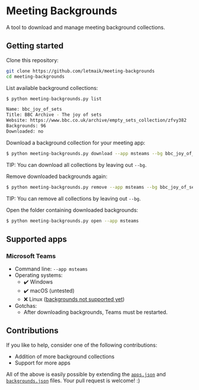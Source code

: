 # Meeting Backgrounds

A tool to download and manage meeting background collections.


## Getting started

Clone this repository:
```sh
git clone https://github.com/letmaik/meeting-backgrounds
cd meeting-backgrounds
```

List available background collections:
```sh
$ python meeting-backgrounds.py list

Name: bbc_joy_of_sets
Title: BBC Archive - The joy of sets
Website: https://www.bbc.co.uk/archive/empty_sets_collection/zfvy382
Backgrounds: 96
Downloaded: no
```

Download a background collection for your meeting app:
```sh
$ python meeting-backgrounds.py download --app msteams --bg bbc_joy_of_sets
```
TIP: You can download all collections by leaving out `--bg`.

Remove downloaded backgrounds again:
```sh
$ python meeting-backgrounds.py remove --app msteams --bg bbc_joy_of_sets
```
TIP: You can remove all collections by leaving out `--bg`.

Open the folder containing downloaded backgrounds:
```sh
$ python meeting-backgrounds.py open --app msteams
```

## Supported apps

### Microsoft Teams

- Command line: `--app msteams`
- Operating systems:
  - ✔️ Windows
  - ✔️ macOS (untested)
  - ❌ Linux ([backgrounds not supported yet](https://microsoftteams.uservoice.com/forums/555103-public/suggestions/40247473-background-effects-teams-for-linux))
- Gotchas:
  - After downloading backgrounds, Teams must be restarted.

## Contributions

If you like to help, consider one of the following contributions:
- Addition of more background collections
- Support for more apps

All of the above is easily possible by extending the [`apps.json`](apps.json) and [`backgrounds.json`](backgrounds.json) files.
Your pull request is welcome! :)
